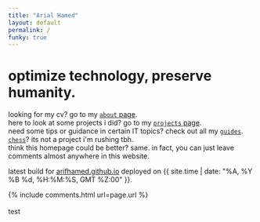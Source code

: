 ```yaml
---
title: "Arial Hamed"
layout: default
permalink: /
funky: true
---
```


<!-- <link rel="stylesheet" href="https://arialhamed.github.io/static/css/bootstrap.min.css">
<script src="https://arialhamed.github.io/static/js/jquery.min.js"></script>
<script src="https://arialhamed.github.io/static/js/bootstrap.min.js"></script>

<link rel="stylesheet" type="text/css" href="https://arialhamed.github.io/static/css/site.css"> -->


# optimize technology, preserve humanity. 

looking for my cv? go to my <a href="/about"><code>about</code> page</a>.  
<span onmouseover="this.innerHTML=''">here to look at some projects i did? go to my [`projects` page](/projects).</span>  
need some tips or guidance in certain IT topics? check out all my [`guides`](/guides).  
[`chess`](/chess)? its not a project i'm rushing tbh.  
think this homepage could be better? same. in fact, you can just leave comments almost anywhere in this website.  

<!--got time to kill on your android phone? download some apks from my [`apk` resource page](/resources/apk).-->

<!--<span onmouseover="this.innerHTML=''">got an iphone instead? too bad, i don't have one.</span>-->

<!--want to give me stuff for free? check out my [`carousell wishlist`](/carousell-wishlist)-->

latest build for [arifhamed.github.io](https://arifhamed.github.io) deployed on {{ site.time | date: "%A, %Y %B %d, %H:%M:%S, GMT %Z:00" }}. 

<!-- <span id="time" ondblclick='window.open("https://github.com/arialhamed/arialhamed.github.io", "_self")'>i can't get the latest update to this website smh</span>

<script>
    getLatestCommitDate();
    function convertTZ(date, tzString) {
        return new Date((typeof date === "string" ? new Date(date) : date).toLocaleString("en-US", {timeZone: tzString}));   
    }
    async function getLatestCommitDate() {
        const response = await fetch("https://api.github.com/repos/arialhamed/arialhamed.github.io/commits");
        const all = await response.json();
        const current = all[0]['commit']['author']['date'];
        const bruh = convertTZ(current.substring(0,4)+"/"+current.substring(5,7)+"/"+current.substring(8,10)+" "+current.substring(11,14)+":"+current.substring(14,17)+":"+current.substring(17,19)+" +0000", "Asia/Singapore");
        const zeroPad = (num, places) => String(num).padStart(places, '0');
        document.getElementById('time').innerHTML = "this website was last updated in "+bruh.getDate()+" "+["January","February","March","April","May","June","July","August","September","October","November","December"][bruh.getMonth()]+" "+bruh.getFullYear()+", "+zeroPad(parseInt(bruh.getHours()),2)+":"+zeroPad(parseInt(bruh.getMinutes()),2)+":"+zeroPad(parseInt(bruh.getSeconds()),2)+" (GMT+8, Singapore Time).";
        if (document.getElementById('time').innerHTML.includes("NaN")){
            document.getElementById('time').innerHTML = "you could be on mobile right now, yeah i see you. OwO";
        }
    }
</script> -->


{% include comments.html url=page.url %}
<br><br>
<a href="https://raw.githubusercontent.com/arialhamed/static/main/images/trans-in-transformers.jpg" style="text-decoration:none;color:#202020!important;width:100%;cursor:default;">test</a>
